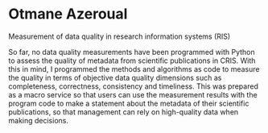 # Otmane Azeroual
Measurement of data quality in research information systems (RIS)

So far, no data quality measurements have been programmed with Python to assess the quality of metadata from scientific publications in CRIS. With this in mind, I programmed the methods and algorithms as code to measure the quality in terms of objective data quality dimensions such as completeness, correctness, consistency and timeliness. This was prepared as a macro service so that users can use the measurement results with the program code to make a statement about the metadata of their scientific publications, so that management can rely on high-quality data when making decisions.
